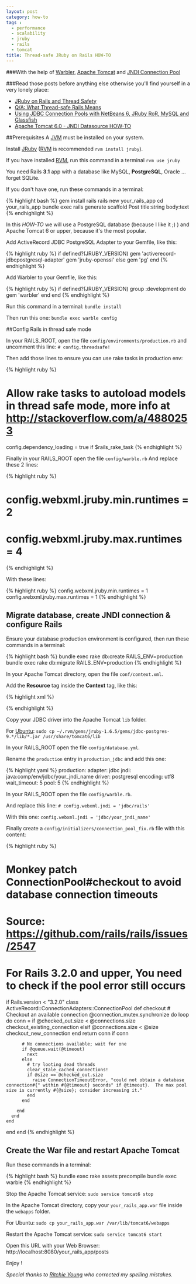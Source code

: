 ```yaml
---
layout: post
category: how-to
tags : 
  - performance
  - scalability
  - jruby
  - rails
  - tomcat
title: Thread-safe JRuby on Rails HOW-TO
---
```


###With the help of [Warbler](https://github.com/jruby/warbler/blob/master/README.rdoc), [Apache Tomcat](http://tomcat.apache.org) and [JNDI Connection Pool](http://en.wikipedia.org/wiki/Jndi)

###Read those posts before anything else otherwise you'll find yourself in a very lonely place:

* [JRuby on Rails and Thread Safety](http://www.slideshare.net/Naoto.Takai/jruby-on-rails-and-thread-safety-presentation)
* [Q/A: What Thread-safe Rails Means ](http://blog.headius.com/2008/08/qa-what-thread-safe-rails-means.html)
* [Using JDBC Connection Pools with NetBeans 6, JRuby RoR, MySQL and Glassfish](http://blog.louspringer.com/2007/09/11/using-jdbc-connection-pools-with-netbeans-6-jruby-ror-mysql-and-glassfish)
* [Apache Tomcat 6.0 - JNDI Datasource HOW-TO](http://tomcat.apache.org/tomcat-6.0-doc/jndi-datasource-examples-howto.html#MySQL_DBCP_Example)

##Prerequisites
A [JVM](http://en.wikipedia.org/wiki/Java_virtual_machine) must be installed on your system.

Install [JRuby](http://jruby.org) ([RVM](https://rvm.beginrescueend.com/interpreters/jruby) is recommended `rvm install jruby`).

If you have installed [RVM](https://rvm.beginrescueend.com/interpreters/jruby), run this command in a terminal
`rvm use jruby`

You need Rails **3.1** app with a database like MySQL, **PostgreSQL**, Oracle ... forget SQLite.

If you don't have one, run these commands in a terminal:

{% highlight bash %}
gem install rails
rails new your_rails_app
cd your_rails_app
bundle exec rails generate scaffold Post title:string body:text
{% endhighlight %}

In this _HOW-TO_ we will use a PostgreSQL database (because I like it ;) ) and Apache Tomcat 6 or upper, because it's the most popular.


Add ActiveRecord JDBC PostgreSQL Adapter to your Gemfile, like this:

{% highlight ruby %}
if defined?(JRUBY_VERSION)
  gem 'activerecord-jdbcpostgresql-adapter'
  gem 'jruby-openssl'
else
  gem 'pg'
end
{% endhighlight %}

Add Warbler to your Gemfile, like this:

{% highlight ruby %}
if defined?(JRUBY_VERSION)
  group :development do
    gem 'warbler'
  end
end
{% endhighlight %}

Run this command in a terminal:
`bundle install`

Then run this one:
`bundle exec warble config`

##Config Rails in thread safe mode

In your RAILS_ROOT, open the file `config/environments/production.rb` and uncomment this line:
`# config.threadsafe!`

Then add those lines to ensure you can use rake tasks in production env:

{% highlight ruby %}
  # Allow rake tasks to autoload models in thread safe mode, more info at http://stackoverflow.com/a/4880253
  config.dependency_loading = true if $rails_rake_task
{% endhighlight %}

Finally in your RAILS_ROOT open the file `config/warble.rb`
And replace these 2 lines:

{% highlight ruby %}
# config.webxml.jruby.min.runtimes = 2
# config.webxml.jruby.max.runtimes = 4
{% endhighlight %}

With these lines:

{% highlight ruby %}
config.webxml.jruby.min.runtimes = 1
config.webxml.jruby.max.runtimes = 1
{% endhighlight %}

## Migrate database, create JNDI connection & configure Rails

Ensure your database production environment is configured, then run these commands in a terminal:

{% highlight bash %}
bundle exec rake db:create RAILS_ENV=production
bundle exec rake db:migrate RAILS_ENV=production
{% endhighlight %}

In your Apache Tomcat directory, open the file `conf/context.xml`.

Add the **Resource** tag inside the **Context** tag, like this:

{% highlight xml %}
<Context>
      <!-- ... -->
      <Resource name="jdbc/your_jndi_name" auth="Container" type="javax.sql.DataSource"
         maxActive="100" maxIdle="30" maxWait="10000"
         username="your_username" password="your_password" driverClassName="org.postgresql.Driver"
         url="jdbc:postgresql://your_hostname:5432/your_database_name"/>

</Context>
{% endhighlight %}

Copy your JDBC driver into the Apache Tomcat `lib` folder.

For [Ubuntu](http://ubuntu.com):
`sudo cp ~/.rvm/gems/jruby-1.6.5/gems/jdbc-postgres-9.*/lib/*.jar /usr/share/tomcat6/lib`

In your RAILS_ROOT open the file `config/database.yml`.

Rename the `production` entry in `production_jdbc` and add this one:

{% highlight yaml %}
production:
  adapter: jdbc
  jndi: java:comp/env/jdbc/your_jndi_name
  driver: postgresql
  encoding: utf8
  wait_timeout: 5
  pool: 5
{% endhighlight %}

In your RAILS_ROOT open the file `config/warble.rb`.

And replace this line:
`# config.webxml.jndi = 'jdbc/rails'`

With this one:
`config.webxml.jndi = 'jdbc/your_jndi_name'`

Finally create a `config/initializers/connection_pool_fix.rb` file
with this content:

{% highlight ruby %}
# Monkey patch ConnectionPool#checkout to avoid database connection timeouts
# Source: https://github.com/rails/rails/issues/2547
# For Rails 3.2.0 and upper, You need to check if the pool error still occurs
if Rails.version < "3.2.0"
  class ActiveRecord::ConnectionAdapters::ConnectionPool
    def checkout
      # Checkout an available connection
      @connection_mutex.synchronize do
        loop do
          conn = if @checked_out.size < @connections.size
                   checkout_existing_connection
                 elsif @connections.size < @size
                   checkout_new_connection
                 end
          return conn if conn
  
          # No connections available; wait for one
          if @queue.wait(@timeout)
            next
          else
            # try looting dead threads
            clear_stale_cached_connections!
            if @size == @checked_out.size
              raise ConnectionTimeoutError, "could not obtain a database connection#{" within #{@timeout} seconds" if @timeout}.  The max pool size is currently #{@size}; consider increasing it."
            end
          end
          
        end
      end
    end
  end
end
{% endhighlight %}

## Create the War file and restart Apache Tomcat

Run these commands in a terminal:

{% highlight bash %}
bundle exec rake assets:precompile
bundle exec warble
{% endhighlight %}

Stop the Apache Tomcat service:
`sudo service tomcat6 stop`

In the Apache Tomcat directory, copy your `your_rails_app.war` file inside the `webapps` folder.

For Ubuntu:
`sudo cp your_rails_app.war /var/lib/tomcat6/webapps`

Restart the Apache Tomcat service:
`sudo service tomcat6 start`

Open this URL with your Web Browser: http://localhost:8080/your_rails_app/posts

Enjoy !

_Special thanks to [Ritchie Young](https://github.com/ritchiey) who corrected my spelling mistakes._
